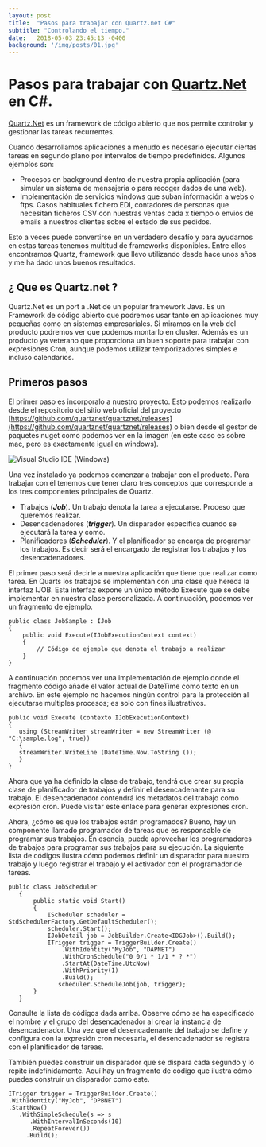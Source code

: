 ```yaml
---
layout: post
title:  "Pasos para trabajar con Quartz.net C#"
subtitle: "Controlando el tiempo."
date:   2018-05-03 23:45:13 -0400
background: '/img/posts/01.jpg'
---
```

Pasos para trabajar con [Quartz.Net](http://Quartz.Net) en C#.
====

[Quartz.Net](http://Quartz.Net) es un framework de código abierto que nos permite controlar y gestionar las tareas recurrentes.

Cuando desarrollamos aplicaciones a menudo es necesario ejecutar ciertas tareas en segundo plano por intervalos de tiempo predefinidos. Algunos ejemplos son:

-  Procesos en background dentro de nuestra propia aplicación (para simular un sistema de mensajeria o para recoger dados de una web).
- Implementación de servicios windows que suban información a webs o  ftps. Casos habituales fichero EDI, contadores de personas que necesitan ficheros CSV con nuestras ventas cada x tiempo o  envios de emails a nuestros clientes sobre el estado de sus pedidos. 

Esto a veces puede convertirse en un verdadero desafío y para ayudarnos en estas tareas tenemos multitud de frameworks disponibles. Entre ellos  encontramos Quartz,  framework que llevo utilizando desde hace unos años y me ha dado unos buenos resultados.

¿ Que es Quartz.net ? 
-----




Quartz.Net es un port a .Net de un  popular framework Java. Es un Framework  de código abierto que podremos usar tanto en  aplicaciones muy  pequeñas como en sistemas empresariales. Si miramos en la web del producto podremos ver que podemos montarlo en cluster. Además es un producto ya veterano que proporciona un buen soporte para trabajar con expresiones Cron, aunque podemos utilizar temporizadores simples e incluso calendarios.

Primeros pasos
-----

El primer paso es incorporalo a nuestro proyecto. Esto podemos realizarlo desde el repositorio del sitio web oficial del proyecto  [https://github.com/quartznet/quartznet/releases](https://github.com/quartznet/quartznet/releases) o bien desde el gestor de paquetes nuget como podemos ver en la imagen (en este caso es sobre mac, pero es exactamente igual en windows).

![Visual Studio IDE (Windows)](http://blog.davidpalazon.net/img/posts/Quartz.net/visualstudio_mac_nuget.png)

Una vez instalado ya podemos comenzar a trabajar con el producto. Para trabajar con él tenemos que tener claro tres conceptos que corresponde a los tres componentes principales de Quartz.
*  Trabajos (***Job***). Un trabajo denota la tarea a ejecutarse. Proceso que queremos realizar.
*  Desencadenadores (***trigger***). Un disparador especifica cuando se ejecutará la tarea y como.
*  Planificadores (***Scheduler***). Y el planificador se encarga de programar los trabajos. Es decir será el encargado de registrar los trabajos y los desencadenadores.

El primer paso será decirle a nuestra aplicación que tiene que realizar como tarea. En Quarts los trabajos se implementan con una clase que hereda la interfaz IJOB. Esta interfaz expone un único método Execute que se debe implementar en nuestra clase personalizada. A continuación, podemos ver un fragmento de ejemplo.
 
```
public class JobSample : IJob
{
	public void Execute(IJobExecutionContext context)
	{
		// Código de ejemplo que denota el trabajo a realizar
	}
}
```
 
A continuación podemos ver una implementación de ejemplo donde el fragmento código añade el valor actual de DateTime como texto en un archivo. En este ejemplo no hacemos ningún control para la protección al ejecutarse multiples procesos;  es solo con fines ilustrativos.
 ```
public void Execute (contexto IJobExecutionContext)
{
	using (StreamWriter streamWriter = new StreamWriter (@ "C:\sample.log", true))
	{
	streamWriter.WriteLine (DateTime.Now.ToString ());
	}
}
 ```
Ahora que ya ha definido la clase de trabajo, tendrá que crear su propia clase de planificador de trabajos y definir el desencadenante para su trabajo. El desencadenador contendrá los metadatos del trabajo como expresión cron. Puede visitar este enlace para generar expresiones cron.
 
Ahora, ¿cómo es que los trabajos están programados? Bueno, hay un componente llamado programador de tareas que es responsable de programar sus trabajos. En esencia, puede aprovechar los programadores de trabajos para programar sus trabajos para su ejecución. La siguiente lista de códigos ilustra cómo podemos definir un disparador para nuestro trabajo y luego registrar el trabajo y el activador con el programador de tareas. 
```
public class JobScheduler
   {
       public static void Start()
       {
           IScheduler scheduler = StdSchedulerFactory.GetDefaultScheduler();
           scheduler.Start();
           IJobDetail job = JobBuilder.Create<IDGJob>().Build();
           ITrigger trigger = TriggerBuilder.Create()
               .WithIdentity("MyJob", "DAPNET")
               .WithCronSchedule("0 0/1 * 1/1 * ? *")
               .StartAt(DateTime.UtcNow)
               .WithPriority(1)
               .Build();
              scheduler.ScheduleJob(job, trigger);
       }
   }
   ```
Consulte la lista de códigos dada arriba. Observe cómo se ha especificado el nombre y el grupo del desencadenador al crear la instancia de desencadenador. Una vez que el desencadenante del trabajo se define y configura con la expresión cron necesaria, el desencadenador se registra con el planificador de tareas.
 
También puedes construir un disparador que se dispara cada segundo y lo repite indefinidamente. Aquí hay un fragmento de código que ilustra cómo puedes construir un disparador como este.
 ```
ITrigger trigger = TriggerBuilder.Create()
 .WithIdentity("MyJob", "DPBNET")
 .StartNow()
 	.WithSimpleSchedule(s => s
       .WithIntervalInSeconds(10)
       .RepeatForever())
      .Build();
   ```
   
   